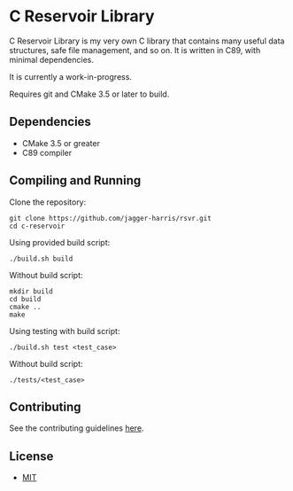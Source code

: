 # C Reservoir Library

C Reservoir Library is my very own C library that contains many useful data structures, safe file management, and so on. It is written in C89, with minimal dependencies.

It is currently a work-in-progress. 

Requires git and CMake 3.5 or later to build.

## Dependencies
* CMake 3.5 or greater
* C89 compiler

## Compiling and Running
Clone the repository:
```shell
git clone https://github.com/jagger-harris/rsvr.git
cd c-reservoir
```

Using provided build script:
```shell
./build.sh build
```

Without build script:
```shell
mkdir build
cd build
cmake ..
make
```

Using testing with build script:
```shell
./build.sh test <test_case>
```

Without build script:
```shell
./tests/<test_case>
```

## Contributing
See the contributing guidelines [here](docs/CONTRIBUTING.md).

## License
- [MIT](https://choosealicense.com/licenses/mit/)
